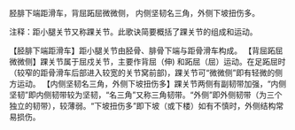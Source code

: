 胫腓下端距滑车，背屈跖屈微微侧，
内侧坚韧名三角，外侧下坡扭伤多。

注释：距小腿关节又称踝关节。此歌诀简要概括了踝关节的组成和运动。

【胫腓下端距滑车】距小腿关节由胫骨、腓骨下端与距骨滑车构成。
【背屈跖屈微微侧】踝关节属于屈戍关节，主要作背屈（伸) 和跖屈（屈）运动。在足跖屈时（较窄的距骨滑车后部进入较宽的关节窝前部)，踝关节可“微微侧”即有轻微的侧方运动。
【内侧坚韧名三角，外侧下坡扭伤多】踝关节两侧有副韧带加强，“内侧坚韧”即内侧韧带较为坚韧，“名三角”又称三角韧带。“外侧”即外侧韧带（为三个独立的韧带），较薄弱。“下坡扭伤多”即下坡（或下楼）如有不慎时，外侧结构常易损伤。